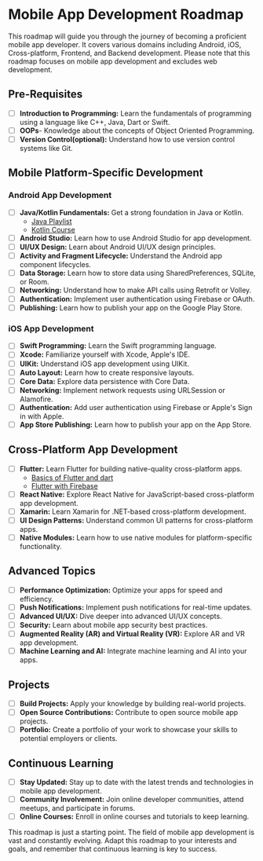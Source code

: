 # Mobile App Development Roadmap

This roadmap will guide you through the journey of becoming a proficient mobile app developer. It covers various domains including Android, iOS, Cross-platform, Frontend, and Backend development. Please note that this roadmap focuses on mobile app development and excludes web development.

## Pre-Requisites

- [ ] **Introduction to Programming:** Learn the fundamentals of programming using a language like C++, Java, Dart or Swift.
- [ ] **OOPs**- Knowledge about the concepts of Object Oriented Programming.
- [ ] **Version Control(optional):** Understand how to use version control systems like Git.

## Mobile Platform-Specific Development

### Android App Development

- [ ] **Java/Kotlin Fundamentals:** Get a strong foundation in Java or Kotlin.
    - [ Java Playlist ](https://youtube.com/playlist?list=PLu0W_9lII9agS67Uits0UnJyrYiXhDS6q&si=tvSgPKVRzk6YvB9V)
    - [ Kotlin Course ](https://youtu.be/EExSSotojVI?si=tP4d2go1YavMiUb-)
- [ ] **Android Studio:** Learn how to use Android Studio for app development.
- [ ] **UI/UX Design:** Learn about Android UI/UX design principles.
- [ ] **Activity and Fragment Lifecycle:** Understand the Android app component lifecycles.
- [ ] **Data Storage:** Learn how to store data using SharedPreferences, SQLite, or Room.
- [ ] **Networking:** Understand how to make API calls using Retrofit or Volley.
- [ ] **Authentication:** Implement user authentication using Firebase or OAuth.
- [ ] **Publishing:** Learn how to publish your app on the Google Play Store.

### iOS App Development

- [ ] **Swift Programming:** Learn the Swift programming language.
- [ ] **Xcode:** Familiarize yourself with Xcode, Apple's IDE.
- [ ] **UIKit:** Understand iOS app development using UIKit.
- [ ] **Auto Layout:** Learn how to create responsive layouts.
- [ ] **Core Data:** Explore data persistence with Core Data.
- [ ] **Networking:** Implement network requests using URLSession or Alamofire.
- [ ] **Authentication:** Add user authentication using Firebase or Apple's Sign in with Apple.
- [ ] **App Store Publishing:** Learn how to publish your app on the App Store.

## Cross-Platform App Development

- [ ] **Flutter:** Learn Flutter for building native-quality cross-platform apps.
    - [Basics of Flutter and dart](https://www.youtube.com/playlist?list=PL4cUxeGkcC9jLYyp2Aoh6hcWuxFDX6PBJ)
    - [Flutter with Firebase](https://www.youtube.com/playlist?list=PL4cUxeGkcC9j--TKIdkb3ISfRbJeJYQwC)
- [ ] **React Native:** Explore React Native for JavaScript-based cross-platform app development.
- [ ] **Xamarin:** Learn Xamarin for .NET-based cross-platform development.
- [ ] **UI Design Patterns:** Understand common UI patterns for cross-platform apps.
- [ ] **Native Modules:** Learn how to use native modules for platform-specific functionality.

## Advanced Topics

- [ ] **Performance Optimization:** Optimize your apps for speed and efficiency.
- [ ] **Push Notifications:** Implement push notifications for real-time updates.
- [ ] **Advanced UI/UX:** Dive deeper into advanced UI/UX concepts.
- [ ] **Security:** Learn about mobile app security best practices.
- [ ] **Augmented Reality (AR) and Virtual Reality (VR):** Explore AR and VR app development.
- [ ] **Machine Learning and AI:** Integrate machine learning and AI into your apps.

## Projects

- [ ] **Build Projects:** Apply your knowledge by building real-world projects.
- [ ] **Open Source Contributions:** Contribute to open source mobile app projects.
- [ ] **Portfolio:** Create a portfolio of your work to showcase your skills to potential employers or clients.

## Continuous Learning

- [ ] **Stay Updated:** Stay up to date with the latest trends and technologies in mobile app development.
- [ ] **Community Involvement:** Join online developer communities, attend meetups, and participate in forums.
- [ ] **Online Courses:** Enroll in online courses and tutorials to keep learning.

This roadmap is just a starting point. The field of mobile app development is vast and constantly evolving. Adapt this roadmap to your interests and goals, and remember that continuous learning is key to success.
